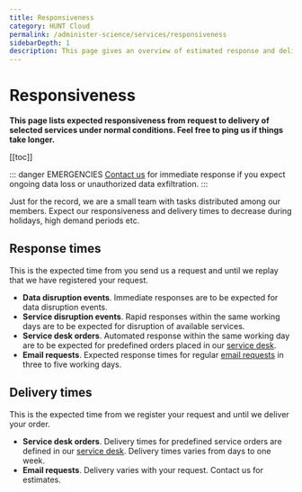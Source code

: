 ```yaml
---
title: Responsiveness
category: HUNT Cloud
permalink: /administer-science/services/responsiveness
sidebarDepth: 1
description: This page gives an overview of estimated response and delivery times for HUNT Cloud services.
---
```


# Responsiveness

**This page lists expected responsiveness from request to delivery of selected services under normal conditions. Feel free to ping us if things take longer.** 

[[toc]]

::: danger EMERGENCIES
[Contact us](/contact) for immediate response if you expect ongoing data loss or unauthorized data exfiltration.
:::

Just for the record, we are a small team with tasks distributed among our members. Expect our responsiveness and delivery times to decrease during holidays, high demand periods etc.

## Response times

This is the expected time from you send us a request and until we replay that we have registered your request. 

* **Data disruption events**. Immediate responses are to be expected for data disruption events.
* **Service disruption events**. Rapid responses within the same working days are to be expected for disruption of available services.
* **Service desk orders**. Automated response within the same working day are to be expected for predefined orders placed in our [service desk](/service-desk/). 
* **Email requests**. Expected response times for regular [email requests](/contact) in three to five working days.

## Delivery times

This is the expected time from we register your request and until we deliver your order. 

* **Service desk orders**. Delivery times for predefined service orders are defined in our [service desk](/service-desk/). Delivery times varies from days to one week.
* **Email requests**. Delivery varies with your request. Contact us for estimates.



